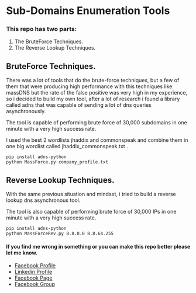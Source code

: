 # Sub-Domains Enumeration Tools

### This repo has two parts:
1. The BruteForce Techniques.
2. The Reverse Lookup Techniques.

## BruteForce Techniques.

There was a lot of tools that do the brute-force techniques, but a few of them that were producing high performance with this techniques like massDNS but the rate of the false positive was very high in my experience, so i decided to build my own tool, after a lot of research i found a library called adns that was capable of sending a lot of dns queries asynchronously.

The tool is capable of performing brute force of 30,000 subdomains in one minute with a very high success rate.

I used the best 2 wordlists jhaddix and commonspeak and combine them in one big wordlist called jhaddix_commonspeak.txt .

```
pip install adns-python
python MassForce.py company_profile.txt
```

## Reverse Lookup Techniques.

With the same previous situation and mindset, i tried to build a reverse lookup dns asynchronous tool.

The tool is also capable of performing brute force of 30,000 IPs in one minute with a very high success rate.

```
pip install adns-python
python MassForceRev.py 8.8.0.0 8.8.64.255
```

#### If you find me wrong in something or you can make this repo better please let me know.
- [Facebook Profile](https://facebook.com/HassanSaad00)
- [Linkedin Profile](https://www.linkedin.com/in/HassanSaad00)
- [Facebook Page](https://www.facebook.com/NineHackers)
- [Facebook Group](https://www.facebook.com/groups/NineHackers)
